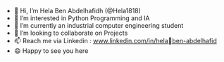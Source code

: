 - 👋 Hi, I’m Hela Ben Abdelhafidh (@Hela1818)
- 👀 I’m interested in Python Programming and IA
- 🌱 I’m currently an industrial computer engineering student
- 💞️ I’m looking to collaborate on Projects
- 📫 Reach me via Linkedin : www.linkedin.com/in/helaben-abdelhafid
- 😄 Happy to see you here


<!---
Hela1818/Hela1818 is a ✨ special ✨ repository because its `README.md` (this file) appears on your GitHub profile.
You can click the Preview link to take a look at your changes.
--->
